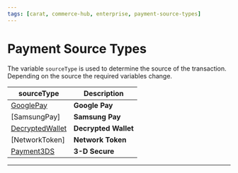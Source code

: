 ```yaml
---
tags: [carat, commerce-hub, enterprise, payment-source-types]
---
```


# Payment Source Types

The variable `sourceType` is used to determine the source of the transaction. Depending on the source the required variables change. 

| sourceType | Description |
| ----- | ----- |
| [GooglePay](?path=docs/Online-Mobile-Digital/Wallets-AltPayments/Google-Pay/Google-Pay.md) | **Google Pay** |
| [SamsungPay]<!---(?path=docs/Online-Mobile-Digital/Wallets-AltPayments/Samsung-Pay/Samsung-Pay.md)---> | **Samsung Pay** |
| [DecryptedWallet](?path=docs/Resources/Guides/Payment-Sources/Decrypted-Wallet.md) | **Decrypted Wallet** |
| [NetworkToken]<!--(?path=docs/Resources/Guides/Payment-Sources/Network-Token.md)--> | **Network Token** |
| [Payment3DS](?path=docs/Online-Mobile-Digital/3D-Secure/3DSecure.md) | **3-D Secure** |

---
